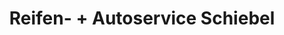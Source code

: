 ---
title: "Reifen- + Autoservice Schiebel"
url: /rottenburg-am-neckar/reifen-autoservice-schiebel/
shop: Autowerkstatt
---